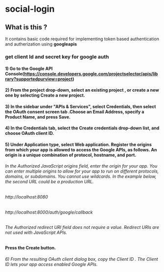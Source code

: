 # social-login

## What is this ?
It contains basic code required for implementing token based authentication and autherization using <strong>googleapis<strong>
  
### get client Id and secret key for google auth
#### 1) Go to the Google API Console(https://console.developers.google.com/projectselector/apis/library?supportedpurview=project)
#### 2) From the project drop-down, select an existing project  , or create a new one by selecting Create a new project.
#### 3) In the sidebar under "APIs & Services", select Credentials, then select the OAuth consent screen tab .Choose an Email Address, specify a Product Name, and press Save.
#### 4) In the Credentials tab, select the Create credentials drop-down list, and choose OAuth client ID.
#### 5) Under Application type, select Web application. Register the origins from which your app is allowed to access the Google APIs, as follows. An origin is a unique combination of protocol, hostname, and port.
###### In the Authorized JavaScript origins field, enter the origin for your app. You can enter multiple origins to allow for your app to run on different protocols, domains, or subdomains. You cannot use wildcards. In the example below, the second URL could be a production URL.
###### http://localhost:8080

###### http://localhost:8000/auth/google/callback

###### The Authorized redirect URI field does not require a value. Redirect URIs are not used with JavaScript APIs.
Press the Create button.
###### 6) From the resulting OAuth client dialog box, copy the Client ID . The Client ID lets your app access enabled Google APIs.



